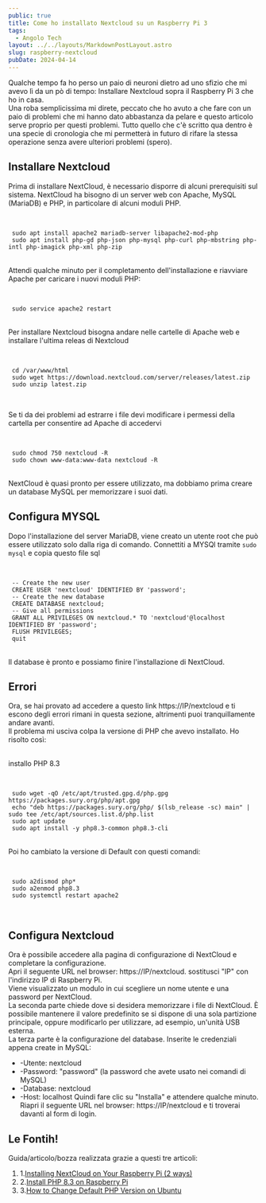 ```yaml
---
public: true
title: Come ho installato Nextcloud su un Raspberry Pi 3
tags:
  - Angolo Tech
layout: ../../layouts/MarkdownPostLayout.astro
slug: raspberry-nextcloud
pubDate: 2024-04-14
---
```


Qualche tempo fa ho perso un paio di neuroni dietro ad uno sfizio che mi avevo lì da un pò di tempo: Installare Nextcloud sopra il Raspberry Pi 3 che ho in casa.<br />
Una roba semplicissima mi direte, peccato che ho avuto a che fare con un paio di problemi che mi hanno dato abbastanza da pelare e questo articolo serve proprio per questi problemi.
Tutto quello che c'è scritto qua dentro è una specie di cronologia che mi permetterà in futuro di rifare la stessa operazione senza avere ulteriori problemi (spero).

## Installare Nextcloud

Prima di installare NextCloud, è necessario disporre di alcuni prerequisiti sul sistema. NextCloud ha bisogno di un server web con Apache, MySQL (MariaDB) e PHP, in particolare di alcuni moduli PHP.<br /><br />

```

 sudo apt install apache2 mariadb-server libapache2-mod-php
 sudo apt install php-gd php-json php-mysql php-curl php-mbstring php-intl php-imagick php-xml php-zip

```
<br />
Attendi qualche minuto per il completamento dell'installazione e riavviare Apache per caricare i nuovi moduli PHP:<br /><br />

```

 sudo service apache2 restart

```
<br />
Per installare Nextcloud bisogna andare nelle cartelle di Apache web e installare l'ultima releas di Nextcloud<br /><br />

```

 cd /var/www/html
 sudo wget https://download.nextcloud.com/server/releases/latest.zip
 sudo unzip latest.zip

```
<br />

Se ti da dei problemi ad estrarre i file devi modificare i permessi della cartella per consentire ad Apache di accedervi<br /><br />

```

 sudo chmod 750 nextcloud -R
 sudo chown www-data:www-data nextcloud -R

```
<br />
NextCloud è quasi pronto per essere utilizzato, ma dobbiamo prima creare un database MySQL per memorizzare i suoi dati.

## Configura MYSQL

Dopo l'installazione del server MariaDB, viene creato un utente root che può essere utilizzato solo dalla riga di comando. Connettiti a MYSQl tramite ```sudo mysql``` e copia questo file sql<br /><br />

```

 -- Create the new user
 CREATE USER 'nextcloud' IDENTIFIED BY 'password';
 -- Create the new database
 CREATE DATABASE nextcloud;
 -- Give all permissions
 GRANT ALL PRIVILEGES ON nextcloud.* TO 'nextcloud'@localhost IDENTIFIED BY 'password';
 FLUSH PRIVILEGES;
 quit

```
<br />
Il database è pronto e possiamo finire l'installazione di NextCloud.

## Errori
Ora, se hai provato ad accedere a questo link https://IP/nextcloud e ti escono degli errori rimani in questa sezione, altrimenti puoi tranquillamente andare avanti.<br />
Il problema mi usciva colpa la versione di PHP che avevo installato. Ho risolto così:<br /><br />

installo PHP 8.3<br /><br />

```

 sudo wget -qO /etc/apt/trusted.gpg.d/php.gpg https://packages.sury.org/php/apt.gpg
 echo "deb https://packages.sury.org/php/ $(lsb_release -sc) main" | sudo tee /etc/apt/sources.list.d/php.list
 sudo apt update
 sudo apt install -y php8.3-common php8.3-cli

```

<br />
Poi ho cambiato la versione di Default con questi comandi:<br /><br />

```

 sudo a2dismod php* 
 sudo a2enmod php8.3 
 sudo systemctl restart apache2 

```

<br />

## Configura Nextcloud

Ora è possibile accedere alla pagina di configurazione di NextCloud e completare la configurazione.<br />
Apri il seguente URL nel browser: https://IP/nextcloud. sostitusci "IP" con l'indirizzo IP di Raspberry Pi.<br />
Viene visualizzato un modulo in cui scegliere un nome utente e una password per NextCloud.<br />
La seconda parte chiede dove si desidera memorizzare i file di NextCloud.
È possibile mantenere il valore predefinito se si dispone di una sola partizione principale, oppure modificarlo per utilizzare, ad esempio, un'unità USB esterna.<br />
La terza parte è la configurazione del database.
Inserite le credenziali appena create in MySQL:
- -Utente: nextcloud
- -Password: "password" (la password che avete usato nei comandi di MySQL)
- -Database: nextcloud
- -Host: localhost
Quindi fare clic su "Installa" e attendere qualche minuto.<br />
Riapri il seguente URL nel browser: https://IP/nextcloud e ti troverai davanti al form di login.

## Le Fontih!

Guida/articolo/bozza realizzata grazie a questi tre articoli:
1) 1.[Installing NextCloud on Your Raspberry Pi (2 ways)](https://raspberrytips.com/install-nextcloud-raspberry-pi/)
2) 2.[Install PHP 8.3 on Raspberry Pi](https://lindevs.com/install-php-on-raspberry-pi)
3) 3.[How to Change Default PHP Version on Ubuntu](https://tecadmin.net/switch-between-multiple-php-version-on-ubuntu/)